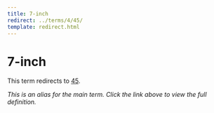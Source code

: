 ```yaml
---
title: 7-inch
redirect: ../terms/4/45/
template: redirect.html
---
```


# 7-inch

This term redirects to [45](../terms/4/45/).

*This is an alias for the main term. Click the link above to view the full definition.*
